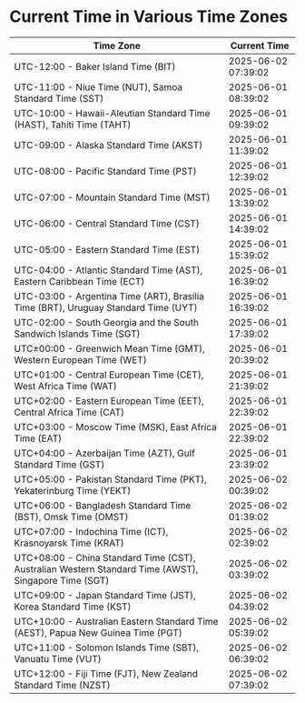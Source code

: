 # Current Time in Various Time Zones

| Time Zone | Current Time |
|-----------|--------------|
| UTC-12:00 - Baker Island Time (BIT) | 2025-06-02 07:39:02 |
| UTC-11:00 - Niue Time (NUT), Samoa Standard Time (SST) | 2025-06-01 08:39:02 |
| UTC-10:00 - Hawaii-Aleutian Standard Time (HAST), Tahiti Time (TAHT) | 2025-06-01 09:39:02 |
| UTC-09:00 - Alaska Standard Time (AKST) | 2025-06-01 11:39:02 |
| UTC-08:00 - Pacific Standard Time (PST) | 2025-06-01 12:39:02 |
| UTC-07:00 - Mountain Standard Time (MST) | 2025-06-01 13:39:02 |
| UTC-06:00 - Central Standard Time (CST) | 2025-06-01 14:39:02 |
| UTC-05:00 - Eastern Standard Time (EST) | 2025-06-01 15:39:02 |
| UTC-04:00 - Atlantic Standard Time (AST), Eastern Caribbean Time (ECT) | 2025-06-01 16:39:02 |
| UTC-03:00 - Argentina Time (ART), Brasília Time (BRT), Uruguay Standard Time (UYT) | 2025-06-01 16:39:02 |
| UTC-02:00 - South Georgia and the South Sandwich Islands Time (SGT) | 2025-06-01 17:39:02 |
| UTC±00:00 - Greenwich Mean Time (GMT), Western European Time (WET) | 2025-06-01 20:39:02 |
| UTC+01:00 - Central European Time (CET), West Africa Time (WAT) | 2025-06-01 21:39:02 |
| UTC+02:00 - Eastern European Time (EET), Central Africa Time (CAT) | 2025-06-01 22:39:02 |
| UTC+03:00 - Moscow Time (MSK), East Africa Time (EAT) | 2025-06-01 22:39:02 |
| UTC+04:00 - Azerbaijan Time (AZT), Gulf Standard Time (GST) | 2025-06-01 23:39:02 |
| UTC+05:00 - Pakistan Standard Time (PKT), Yekaterinburg Time (YEKT) | 2025-06-02 00:39:02 |
| UTC+06:00 - Bangladesh Standard Time (BST), Omsk Time (OMST) | 2025-06-02 01:39:02 |
| UTC+07:00 - Indochina Time (ICT), Krasnoyarsk Time (KRAT) | 2025-06-02 02:39:02 |
| UTC+08:00 - China Standard Time (CST), Australian Western Standard Time (AWST), Singapore Time (SGT) | 2025-06-02 03:39:02 |
| UTC+09:00 - Japan Standard Time (JST), Korea Standard Time (KST) | 2025-06-02 04:39:02 |
| UTC+10:00 - Australian Eastern Standard Time (AEST), Papua New Guinea Time (PGT) | 2025-06-02 05:39:02 |
| UTC+11:00 - Solomon Islands Time (SBT), Vanuatu Time (VUT) | 2025-06-02 06:39:02 |
| UTC+12:00 - Fiji Time (FJT), New Zealand Standard Time (NZST) | 2025-06-02 07:39:02 |
